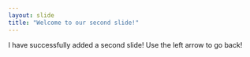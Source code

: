 ```yaml
---
layout: slide
title: "Welcome to our second slide!"
---
```

I have successfully added a second slide!
Use the left arrow to go back!
